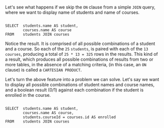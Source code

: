 Let's see what happens if we skip the `ON` clause from a simple `JOIN` query, where we want to display name of students and name of courses.

<codeblock language="sql" dbName="students2-v3.db" type="lesson">
<code>
SELECT  students.name AS student,
        courses.name AS course
FROM    students JOIN courses
</code>
</codeblock>

Notice the result. It is comprised of all possible combinations of a student and a course. So each of the `25` `students`, is paired with each of the `13` `courses`, producing a total of `25 * 13 = 325` rows in the results. This kind of a result, which produces all possible combinations of results from two or more tables, in the absence of a matching criteria, (in this case, an `ON` clause) is called a `CARTESIAN PRODUCT`.

Let's turn the above feature into a problem we can solve. Let's say we want to display all possible combinations of student names and course names, and a boolean result (0/1) against each combination if the student is enrolled in the course.

<codeblock language="sql" dbName="students2-v3.db" type="lesson">
<code>
SELECT  students.name AS student,
        courses.name AS course,
        students.courseId = courses.id AS enrolled
FROM    students JOIN courses
</code>
</codeblock>